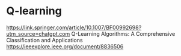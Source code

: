 # Q-learning 
https://link.springer.com/article/10.1007/BF00992698?utm_source=chatgpt.com
Q-Learning Algorithms: A Comprehensive Classification and Applications https://ieeexplore.ieee.org/document/8836506
